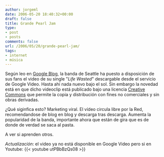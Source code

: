 ```yaml
---
author: jorgeml
date: 2006-05-20 18:40:32+00:00
draft: false
title: Grande Pearl Jam
type: 
- post
- posts
comments: false
url: /2006/05/20/grande-pearl-jam/
tags:
- internet
- música
---
```


Según leo en [Google Blog](http://googleblog.blogspot.com/2006/05/attention-all-pearl-jam-fans.html), la banda de Seattle ha puesto a disposición de sus fans el video de su single "_Life Wasted_" descargable desde el servicio de Google Video. Hasta ahí nada nuevo bajo el sol. Sin embargo la novedad está en que dicho videoclip está publicado bajo una licencia [Creative Commons](http://creativecommons.org) que permite la copia y distribución con fines no comerciales y sin obras derivadas.

¿Qué siginfica esto? Marketing viral. El vídeo circula libre por la Red, recomendandose de blog en blog y descarga tras descarga. Aumenta la popularidad de la banda, importante ahora que están de gira que es de donde de verdad se saca al pasta.

A ver si aprenden otros.

_Actualización_: el video ya no está disponible en Google Video pero si en Youtube:
{{< youtube utPBbBzQs08 >}}
